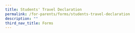 ```yaml
---
title: Students' Travel Declaration
permalink: /for-parents/forms/students-travel-declaration
description: ""
third_nav_title: Forms
---
```

